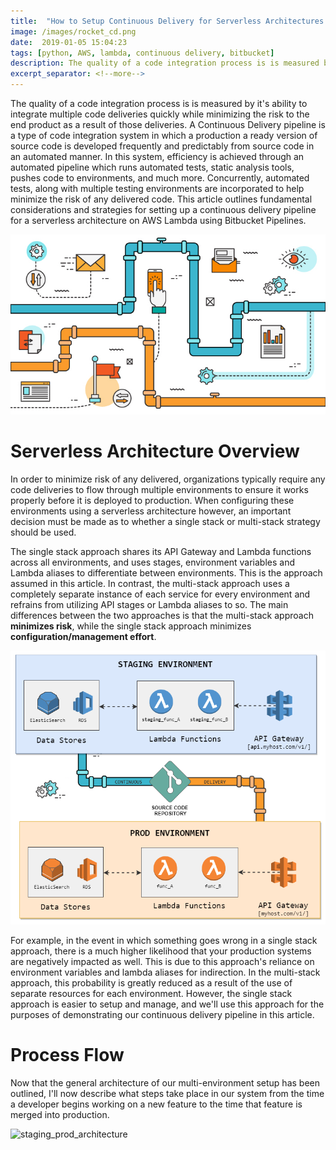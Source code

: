 ```yaml
--- 
title:  "How to Setup Continuous Delivery for Serverless Architectures on AWS"
image: /images/rocket_cd.png
date:  2019-01-05 15:04:23
tags: [python, AWS, lambda, continuous delivery, bitbucket]
description: The quality of a code integration process is is measured by it's ability to integrate multiple code deliveries quickly while minimizing the risk to the end product as a result of those deliveries. A Continuous Delivery pipeline is a type of code integration system in which a production a ready version of source code is developed frequently and predictably from source code in an automated manner. In this system, efficiency is achieved through an automated pipeline which runs automated tests, static analysis tools, pushes code to environments, and much more. Concurrently, automated tests, along with multiple testing environments are incorporated to help minimize the risk of any delivered code. This article outlines fundamental considerations and strategies for setting up a continuous delivery pipeline for a serverless architecture on AWS Lambda using Bitbucket Pipelines.
excerpt_separator: <!--more-->
---
```

The quality of a code integration process is is measured by it's ability to integrate multiple code deliveries quickly while minimizing the risk to the end product as a result of those deliveries. A Continuous Delivery pipeline is a type of code integration system in which a production a ready version of source code is developed frequently and predictably from source code in an automated manner. In this system, efficiency is achieved through an automated pipeline which runs automated tests, static analysis tools, pushes code to environments, and much more. Concurrently, automated tests, along with multiple testing environments are incorporated to help minimize the risk of any delivered code. This article outlines fundamental considerations and strategies for setting up a continuous delivery pipeline for a serverless architecture on AWS Lambda using Bitbucket Pipelines.
<!--more-->

![cd_img](/images/Continuous-Delivery-and-Deployment.jpg)

# Serverless Architecture Overview
In order to minimize risk of any delivered, organizations typically require any code deliveries to flow through multiple environments to ensure it works properly before it is deployed to production. When configuring these environments using a serverless architecture however, an important decision must be made as to whether a single stack or multi-stack strategy should be used.

The single stack approach shares its API Gateway and Lambda functions across all environments, and uses stages, environment variables and Lambda aliases to differentiate between environments. This is the approach assumed in this article. In contrast, the multi-stack approach uses a completely separate instance of each service for every environment and refrains from utilizing API stages or Lambda aliases to so. The main differences between the two approaches is that the multi-stack approach **minimizes risk**, while the single stack approach minimizes **configuration/management effort**.

![staging_prod_architecture](/images/staging_prod.png)

For example, in the event in which something goes wrong in a single stack approach, there is a much higher likelihood that your production systems are negatively impacted as well. This is due to this approach's reliance on environment variables and lambda aliases for indirection. In the multi-stack approach, this probability is greatly reduced as a result of the use of separate resources for each environment. However, the single stack approach is easier to setup and manage, and we'll use this approach for the purposes of demonstrating our continuous delivery pipeline in this article.


# Process Flow
Now that the general architecture of our multi-environment setup has been outlined, I'll now describe what steps take place in our system from the time a developer begins working on a new feature to the time that feature is merged into production.


![staging_prod_architecture](/images/process.png)

